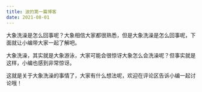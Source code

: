 ```yaml
---
title: 波的第一篇博客
date: 2021-08-01
--- 
```


大象洗澡是怎么回事呢？大象相信大家都很熟悉，但是大象洗澡是怎么回事呢，下面就让小编带大家一起了解吧。

大象洗澡，其实就是大象游泳，大家可能会很惊讶大象怎么会洗澡呢？但事实就是这样，小编也感到非常惊讶。

这就是关于大象洗澡的事情了，大家有什么想法呢，欢迎在评论区告诉小编一起讨论哦！